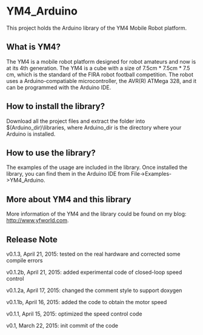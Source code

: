 # YM4_Arduino
This project holds the Arduino library of the YM4 Mobile Robot platform. 

## What is YM4?
The YM4 is a mobile robot platform designed for robot amateurs and now is at its 4th generation. The YM4 is a cube with a size of 7.5cm * 7.5cm * 7.5 cm, which is the standard of the FIRA robot football competition. The robot uses a Arduino-compatiable microcontroller, the AVR(R) ATMega 328, and it can be programmed with the Arduino IDE.

## How to install the library?
Download all the project files and extract the folder into $(Arduino_dir)\libraries, where Arduino_dir is the directory where your Arduino is installed.

## How to use the library?
The examples of the usage are included in the library. Once installed the library, you can find them in the Arduino IDE from File->Examples->YM4_Arduino.

## More about YM4 and this library
More information of the YM4 and the library could be found on my blog: http://www.yfworld.com.

## Release Note
v0.1.3, April 21, 2015: tested on the real hardware and corrected some compile errors

v0.1.2b, April 21, 2015: added experimental code of closed-loop speed control

v0.1.2a, April 17, 2015: changed the comment style to support doxygen

v0.1.1b, April 16, 2015: added the code to obtain the motor speed

v0.1.1, April 15, 2015: optimized the speed control code

v0.1, March 22, 2015: init commit of the code
